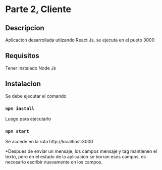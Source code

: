 # Parte 2, Cliente 

## Descripcion

Aplicacion desarrollada utilzando React Js, se ejecuta en el pueto 3000

## Requisitos
Tener instalado Node Js

## Instalacion
Se debe ejecutar el comando

### `npm install`

Luego para ejecutarlo

### `npm start`

Se accede en la ruta http://localhost:3000

*Despues de enviar un mensaje, los campos mensaje y tag mantienen el texto, pero en el estado de la aplicacion se borran esos campos, es necesario escribir nuevamente en los campos.
